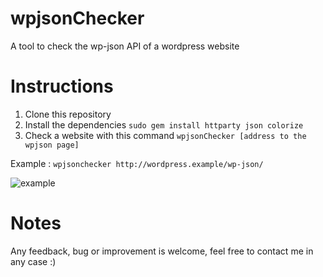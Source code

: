# wpjsonChecker
A tool to check the wp-json API of a wordpress website

# Instructions
1. Clone this repository
2. Install the dependencies `sudo gem install httparty json colorize`
3. Check a website with this command `wpjsonChecker [address to the wpjson page]`

Example : `wpjsonchecker http://wordpress.example/wp-json/`

![example](https://imgur.com/a/2veygpS)

# Notes
Any feedback, bug or improvement is welcome, feel free to contact me in any case :)
